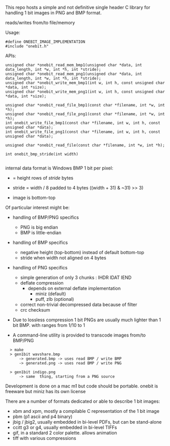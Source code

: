 This repo hosts a simple and not definitive single header C library for handling
1 bit images in PNG and BMP format.

reads/writes from/to file/memory

Usage:
```
#define ONEBIT_IMAGE_IMPLEMENTATION
#include "onebit.h" 
```

APIs:
```
unsigned char *onebit_read_mem_bmp1(unsigned char *data, int data_length, int *w, int *h, int *stride);
unsigned char *onebit_read_mem_png1(unsigned char *data, int data_length, int *w, int *h, int *stride);
unsigned char *onebit_write_mem_bmp1(int w, int h, const unsigned char *data, int *size);
unsigned char *onebit_write_mem_png1(int w, int h, const unsigned char *data, int *size);

unsigned char *onebit_read_file_bmp1(const char *filename, int *w, int *h);
unsigned char *onebit_read_file_png1(const char *filename, int *w, int *h);
int onebit_write_file_bmp1(const char *filename, int w, int h, const unsigned char *data);
int onebit_write_file_png1(const char *filename, int w, int h, const unsigned char *data);

unsigned char *onebit_read_file(const char *filename, int *w, int *h);

int onebit_bmp_stride(int width)


```

internal data format is Windows BMP 1 bit per pixel:

+ = height rows of *stride* bytes

+ stride = width / 8 padded to 4 bytes ((width + 31) & ~31) >> 3)

+ image is bottom-top

Of particular interest might be:
- handling of BMP/PNG specifics
  - PNG is big endian
  - BMP is little-endian
  
- handling of BMP specifics
   - negative height (top-bottom) instead of default bottom-top
   - stride when width not aligned on 4 bytes
 
- handling of PNG specifics
   - simple generation of only 3 chunks : IHDR IDAT IEND
  - deflate compression
     - depends on external deflate implementation
         - miniz (default)
         - puff, zlb (optional)
  - correct non-trivial decompressed data because of filter
  - crc checksum
 
- Due to lossless compression 1 bit PNGs are usually much lighter than 1 bit BMP.
  with ranges from 1/10 to 1


- A command-line utility is provided to transcode images from/to BMP/PNG
``` 
  > make
  > gen1bit wavshare.bmp
      -> generated.bmp -> uses read BMP / write BMP 
      -> generated.png -> uses read BMP / write PNG

  > gen1bit indigo.png
      -> same  thing, starting from a PNG source
```  
  
  Development is done on a mac m1 but code should be portable.
  onebit is freeware but miniz has its own license

There are a number of formats dedicated or able to describe 1 bit images:
- xbm and xpm, mostly a compilable C representation of the 1 bit image
- pbm (p1 ascii and p4 binary)
- jbig / jbig2, usually embedded in bi-level PDFs, but can be stand-alone
- ccitt g3 or g4, usually embedded in bi-level TIFFs
- gif, in a standard 2 color palette. allows animation
- tiff with various compressions
